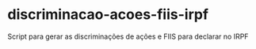 # discriminacao-acoes-fiis-irpf
Script para gerar as discriminações de ações e FIIS para declarar no IRPF
